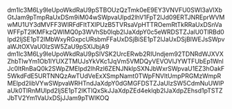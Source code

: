dm1lc3M6Ly9leUpoWkdRaU9pSTBOUzQzTmk0eE9EY3VNVFU0SWl3aVlXbGtJam9pTmpRaUxDSm9iM04wSWpvaUlpd2lhV1FpT2lJd09ERTJNREprWVMwMU1UY3dMVFF3WlRFdFltTXlPUzB5TVRsaVpHTTROemRtTkRRaUxDSnVaWFFpT2lKMFkzQWlMQ0p3WVhSb0lqb2lJaXdpY0c5eWRDSTZJalU0TlRBd0lpd2ljSE1pT2lMbWxyRGxpcURsbmFFaUxDSjBiSE1pT2lJaUxDSjBlWEJsSWpvaWJtOXVaU0lzSW5ZaU9pSXlJbjA9
dm1lc3M6Ly9leUpoWkdRaU9pSlVSK2UrcERwb2RIUndjem92TDNRdWJXVXZhbTlwYm1Ob1lYUXZTMUJsYkVKc1JqVm5VMDQyVEVOVlJYWTFUbEp1WnlJc0ltRnBaQ0k2SWpZMElpd2lhRzl6ZENJNklpSXNJbWxrSWpvaU1EZ3hOakF5WkdFdE5URTNNQzAwTUdVeExXSmpNamt0TWpFNVltUmpPRGMzWmpRMElpd2libVYwSWpvaWRHTndJaXdpY0dGMGFDSTZJaUlzSW5CdmNuUWlPaUk0TlRnMUlpd2ljSE1pT2lKTlQxSkJJaXdpZEd4eklqb2lJaXdpZEhsd1pTSTZJbTV2Ym1VaUxDSjJJam9pTWlKOQ
